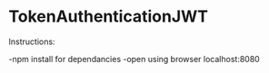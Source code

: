 # TokenAuthenticationJWT

Instructions:

-npm install for dependancies
-open using browser localhost:8080
